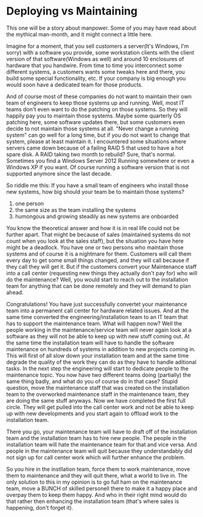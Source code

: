 # Deploying vs Maintaining

This one will be a story about manpower.
Some of you may have read about the mythical man-month, and it might connect a little here.

Imagine for a moment, that you sell customers a server(It's Windows, I'm sorry) with a software you provide, some workstation clients with the client version of that software(Windows as well) and around 10 enclosures of hardware that you handwire.
From time to time you interconnect some different systems, a customers wants some tweaks here and there, you build some special functionality, etc.
If your company is big enough you would soon have a dedicated team for those products.

And of course most of these companies do not want to maintain their own team of engineers to keep those systems up and running.
Well, most IT teams don't even want to do the patching on those systems.
So they will happily pay you to maintain those systems.
Maybe some quarterly OS patching here, some software updates there, but some customers even decide to not maintain those systems at all.
"Never change a running system" can go well for a long time, but if you do not want to change that system, please at least maintain it.
I encountered some situations where servers came down because of a failing RAID 5 that used to have a hot spare disk.
A RAID taking two month to rebuild? Sure, that's normal.
Sometimes you find a Windows Server 2012 Running somewhere or even a Windows XP if you want.
Of course running a software version that is not supported anymore since the last decade.

So riddle me this:
If you have a small team of engineers who install those new systems, how big should your team be to maintain those systems?

1. one person
2. the same size as the team installing the systems
3. humongous and growing steadily as new systems are onboarded

You know the theoretical answer and how it is in real life could not be further apart.
That might be because of sales (maintained systems do not count when you look at the sales staff), but the situation you have here might be a deadlock.
You have one or two persons who maintain those systems and of course it is a nightmare for them.
Customers will call them every day to get some small things changed, and they will call because if they call they will get it.
But if the customers convert your Maintenance staff into a call center (requesting new things they actually don't pay for) who will do the maintenance?
Well, you would start to reach out to the installation team for anything that can be done remotely and they will demand to plan ahead.

Congratulations! You have just successfully convertet your maintenance team into a permanent call center for hardware related issues.
And at the same time converted the engineering/installation team to an IT team that has to support the maintenance team.
What will happen now?
Well the people working in the maintenance/service team will never again look at a software as they will not be able to keep up with new stuff coming out.
At the same time the installation team will have to handle the software maintenance on hundreds of systems in addition to new projects coming in.
This will first of all slow down your installation team and at the same time degrade the quality of the work they can do as they have to handle aditional tasks.
In the next step the engineering will start to dedicate people to the maintenance topic.
You now have two different teams doing (partially) the same thing badly, and what do you of course do in that case?
Stupid question, move the maintenance staff that was created on the installation team to the overworked maintenance staff in the maintenance team, they are doing the same stuff anyways.
Now we have completed the first full circle.
They will get pulled into the call center work and not be able to keep up with new developments and you start again to offload work to the installation team.

There you go, your maintenance team will have to draft off of the installation team and the installation team has to hire new people.
The people in the installation team will hate the maintenance team for that and vice versa.
And people in the maintenance team will quit because they understandably did not sign up for call center work which will further enhance the problem.

So you hire in the instllation team, force them to work maintenance, move them to maintenance and they will quit there, what a world to live in.
The only solution to this in my opinion is to go full ham on the maintenance team, move a BUNCH of skilled personell there to make it a happy place and overpay them to keep them happy.
And who in their right mind would do that rather then enhancing the installation team (that's where sales is happening, don't forget it).
